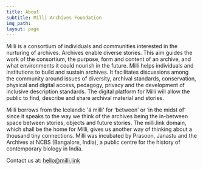 ```yaml
---
title: About
subtitle: Milli Archives Foundation
img_path: 
layout: page
---
```


Milli is a consortium of individuals and communities interested in the nurturing of archives. Archives enable diverse stories. This aim guides the work of the consortium, the purpose, form and content of an archive, and what environments it could nourish in the future. Milli helps individuals and institutions to build and sustain archives. It facilitates discussions among the community around issues of diversity, archival standards, conservation, physical and digital access, pedagogy, privacy and the development of inclusive description standards. The digital platform for Milli will allow the public to find, describe and share archival material and stories. 

Milli borrows from the Icelandic 'á milli' for ‘between’ or ‘in the midst of’ since it speaks to the way we think of the archives being the in-between space between stories, objects and future stories. The milli.link domain, which shall be the home for Milli, gives us another way of thinking about a thousand tiny connections. Milli was incubated by Prasoon, Janastu and the Archives at NCBS (Bangalore, India), a public centre for the history of contemporary biology in India.

Contact us at:
hello@milli.link
